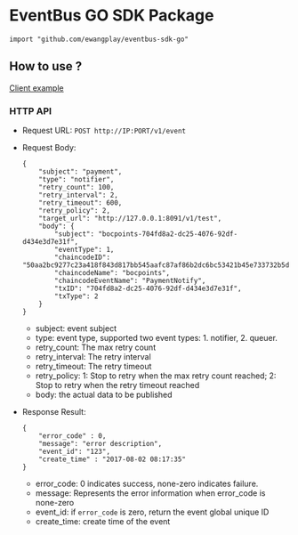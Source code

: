 # EventBus GO SDK Package

```
import "github.com/ewangplay/eventbus-sdk-go"
```

## How to use ?

[Client example](./examples/example01.go)

### HTTP API

- Request URL: `POST http://IP:PORT/v1/event`

- Request Body:

    ```
	{
		"subject": "payment",
		"type": "notifier",
		"retry_count": 100,
		"retry_interval": 2,
		"retry_timeout": 600,
		"retry_policy": 2,
		"target_url": "http://127.0.0.1:8091/v1/test",
		"body": {
			"subject": "bocpoints-704fd8a2-dc25-4076-92df-d434e3d7e31f",
			"eventType": 1,
			"chaincodeID": "50aa2bc9277c23a418f843d817bb545aafc87af86b2dc6bc53421b45e733732b5dc6bd484da05a741b8323aa92646c8510972b35de9f623097b0645db9afda81",
			"chaincodeName": "bocpoints",
			"chaincodeEventName": "PaymentNotify",
			"txID": "704fd8a2-dc25-4076-92df-d434e3d7e31f",
			"txType": 2 
		}
	}
    ```

    - subject: event subject
    - type: event type, supported two event types: 1. notifier, 2. queuer.
    - retry_count: The max retry count
    - retry_interval: The retry interval
    - retry_timeout: The retry timeout 
    - retry_policy: 1: Stop to retry when the max retry count reached; 2: Stop to retry when the retry timeout reached 
    - body: the actual data to be published

- Response Result:

    ```
    {
		"error_code" : 0,
		"message": "error description",
		"event_id": "123",
		"create_time" : "2017-08-02 08:17:35"
    }
    ```

    - error_code: 0 indicates success, none-zero indicates failure.
    - message: Represents the error information when error_code is none-zero
    - event_id: if `error_code` is zero, return the event global unique ID
    - create_time: create time of the event
